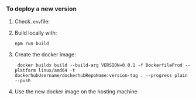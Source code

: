 ### To deploy a new version

1. Check`.env`file:

2. Build locally with:

   ```shell
   npm run build
   ```

3. Create the docker image:

   ```shell
    docker buildx build --build-arg VERSION=0.0.1 -f DockerfileProd --platform linux/amd64 -t dockerhubUsername/dockerhubRepoName:version-tag . --progress plain --push
   ```

4. Use the new docker image on the hosting machine
